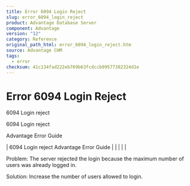 ```yaml
---
title: Error 6094 Login Reject
slug: error_6094_login_reject
product: Advantage Database Server
component: Advantage
version: "12"
category: Reference
original_path_html: error_6094_login_reject.htm
source: Advantage CHM
tags:
  - error
checksum: 41c134fad222eb769b63fcdccb99577382324d1e
---
```


# Error 6094 Login Reject

6094 Login reject

6094 Login reject

Advantage Error Guide

| 6094 Login reject  Advantage Error Guide |  |  |  |  |

Problem: The server rejected the login because the maximum number of users was already logged in.

Solution: Increase the number of users allowed to login.
